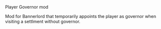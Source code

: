 ﻿Player Governor mod

Mod for Bannerlord that temporarily appoints the player as governor when visiting a settlment without governor.